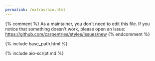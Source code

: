 ```yaml
---
permalink: /extras/aio.html
---
```


{% comment %}
As a maintainer, you don't need to edit this file.
If you notice that something doesn't work, please
open an issue: https://github.com/carpentries/styles/issues/new
{% endcomment %}

{% include base_path.html %}

{% include aio-script.md %}
